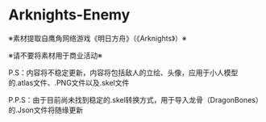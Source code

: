# Arknights-Enemy
 
※素材提取自鹰角网络游戏《明日方舟》（《Arknights》）※

※请不要将素材用于商业活动※

P.S：内容将不稳定更新，内容将包括敌人的立绘、头像，应用于小人模型的.atlas文件、.PNG文件以及.skel文件

P.P.S：由于目前尚未找到稳定的.skel转换方式，用于导入龙骨（DragonBones）的.Json文件将随缘更新